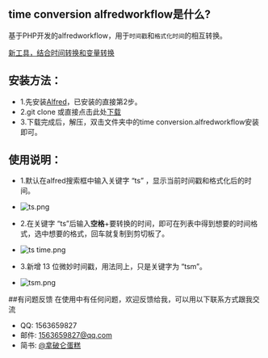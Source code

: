 ## time conversion alfredworkflow是什么?

基于PHP开发的alfredworkflow，用于`时间戳`和`格式化时间`的相互转换。

[新工具，结合时间转换和变量转换](https://github.com/kangzhi2016/conversion-tools)

## 安装方法：

* 1.先安装[Alfred](https://www.alfredapp.com/)，已安装的直接第2步。
* 2.git clone 或直接点击此处[下载](https://github.com/kangzhi2016/time-conversion-alfredworkflow/releases)
* 3.下载完成后，解压，双击文件夹中的time conversion.alfredworkflow安装即可。

## 使用说明：

* 1.默认在alfred搜索框中输入关键字 “ts” ，显示当前时间戳和格式化后的时间。

* ![ts.png](./ts.png)

* 2.在关键字 “ts”后输入**空格**+要转换的时间，即可在列表中得到想要的时间格式，选中想要的格式，回车就复制到剪切板了。
 
* ![ts time.png](./ts_time.png)

* 3.新增 13 位微妙时间戳，用法同上，只是关键字为 “tsm”。

* ![tsm.png](./tsm.png)

##有问题反馈
在使用中有任何问题，欢迎反馈给我，可以用以下联系方式跟我交流

* QQ: 1563659827
* 邮件: 1563659827@qq.com
* 简书: [@拿破仑蛋糕](https://www.jianshu.com/u/ba651d19aa1f)


